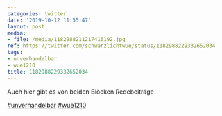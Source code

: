 ```yaml
---
categories: twitter
date: '2019-10-12 11:55:47'
layout: post
media:
- file: /media/1182988211217416192.jpg
ref: https://twitter.com/schwarzlichtwue/status/1182988229332652034
tags:
- unverhandelbar
- wue1210
title: 1182988229332652034
---
```

Auch hier gibt es von beiden Blöcken Redebeiträge

[#unverhandelbar](/t/unverhandelbar) [#wue1210](/t/wue1210)  